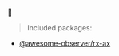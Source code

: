 🤔

> Included packages:

- [@awesome-observer/rx-ax](https://github.com/AwesomeObserver/awsts/tree/master/packages/rx-ax)
